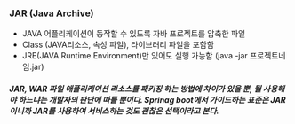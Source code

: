 ### JAR (Java Archive)

* JAVA 어플리케이션이 동작할 수 있도록 자바 프로젝트를 압축한 파일
* Class (JAVA리소스, 속성 파일), 라이브러리 파일을 포함함
* JRE(JAVA Runtime Environment)만 있어도 실행 가능함 (java -jar 프로젝트네임.jar)

##### JAR, WAR 파일 애플리케이션 리소스를 패키징 하는 방법에 차이가 있을 뿐, 뭘 사용해야 하느냐는 개발자의 판단에 따를 뿐이다. Sprinag boot에서 가이드하는 표준은 JAR이니까 JAR를 사용하여 서비스하는 것도 괜찮은 선택이라고 본다.
